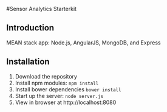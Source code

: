 #Sensor Analytics Starterkit 
## Introduction
MEAN stack app: Node.js, AngularJS, MongoDB, and Express
## Installation
1. Download the repository
2. Install npm modules: `npm install`
3. Install bower dependencies `bower install`
4. Start up the server: `node server.js`
5. View in browser at http://localhost:8080



